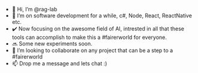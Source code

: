 - 👋 Hi, I’m @rag-lab
- 👀 I’m on software development for a while, c#, Node, React, ReactNative etc.
- :heavy_check_mark: Now focusing on the awesome field of AI, intrested in all that these tools can accomplish to make this a #fairerworld for everyone.
- :soon: Some new experiments soon.
- 💞️ I’m looking to collaborate on any project that can be a step to a #fairerworld
- 📫 Drop me a message and lets chat :)

<!---
rag-lab/rag-lab is a ✨ special ✨ repository because its `README.md` (this file) appears on your GitHub profile.
You can click the Preview link to take a look at your changes.
--->
